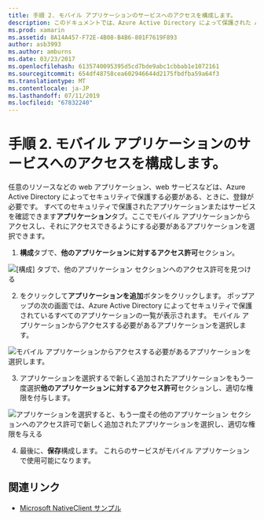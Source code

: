 ```yaml
---
title: 手順 2. モバイル アプリケーションのサービスへのアクセスを構成します。
description: このドキュメントでは、Azure Active Directory によって保護された Azure のアプリケーションにアクセスできる Xamarin アプリケーションを提供する方法について説明します。
ms.prod: xamarin
ms.assetid: 8A14A457-F72E-4B08-B4B6-801F7619F893
author: asb3993
ms.author: amburns
ms.date: 03/23/2017
ms.openlocfilehash: 6135740095395d5cd7bde9abc1cbbab1e1072161
ms.sourcegitcommit: 654df48758cea602946644d2175fbdfba59a64f3
ms.translationtype: MT
ms.contentlocale: ja-JP
ms.lasthandoff: 07/11/2019
ms.locfileid: "67832240"
---
```

# <a name="step-2-configure-service-access-for-mobile-application"></a>手順 2. モバイル アプリケーションのサービスへのアクセスを構成します。

任意のリソースなどの web アプリケーション、web サービスなどは、Azure Active Directory によってセキュリティで保護する必要がある、ときに、登録が必要です。 すべてのセキュリティで保護されたアプリケーションまたはサービスを確認できます**アプリケーション**タブ。ここでモバイル アプリケーションからアクセスし、それにアクセスできるようにする必要があるアプリケーションを選択できます。

1. **構成**タブで、**他のアプリケーションに対するアクセス許可**セクション。

  ![](configure-images/2.1-configure.png "[構成] タブで、他のアプリケーション セクションへのアクセス許可を見つける")

2. をクリックして**アプリケーションを追加**ボタンをクリックします。 ポップアップの次の画面では、Azure Active Directory によってセキュリティで保護されているすべてのアプリケーションの一覧が表示されます。 モバイル アプリケーションからアクセスする必要があるアプリケーションを選択します。

  ![](configure-images/2.2-add-application.png "モバイル アプリケーションからアクセスする必要があるアプリケーションを選択します。")

3. アプリケーションを選択するで新しく追加されたアプリケーションをもう一度選択**他のアプリケーションに対するアクセス許可**セクションし、適切な権限を付与します。

  ![](configure-images/2.3-permissions.png "アプリケーションを選択すると、もう一度その他のアプリケーション セクションへのアクセス許可で新しく追加されたアプリケーションを選択し、適切な権限を与える")

4. 最後に、**保存**構成します。 これらのサービスがモバイル アプリケーションで使用可能になります。



## <a name="related-links"></a>関連リンク

- [Microsoft NativeClient サンプル](https://github.com/AzureADSamples/NativeClient-MultiTarget-DotNet)
